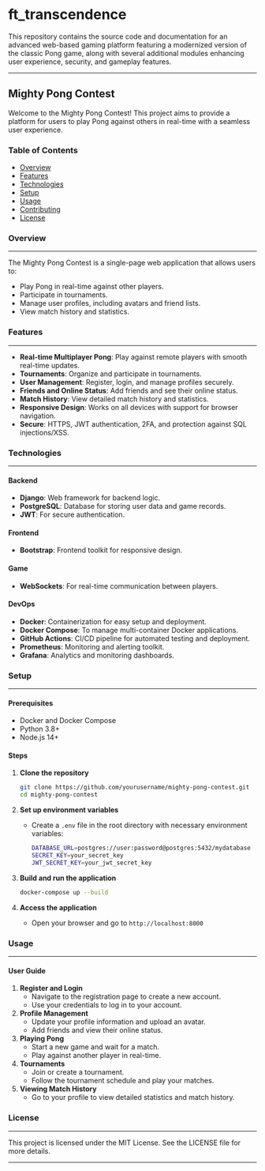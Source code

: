 # ft\_transcendence

This repository contains the source code and documentation for an advanced web-based gaming platform featuring a modernized version of the classic Pong game, along with several additional modules enhancing user experience, security, and gameplay features.

***

## Mighty Pong Contest

Welcome to the Mighty Pong Contest! This project aims to provide a platform for users to play Pong against others in real-time with a seamless user experience.

### Table of Contents

* [Overview](./#overview)
* [Features](./#features)
* [Technologies](./#technologies)
* [Setup](./#setup)
* [Usage](./#usage)
* [Contributing](./#contributing)
* [License](./#license)

### Overview

***

The Mighty Pong Contest is a single-page web application that allows users to:

* Play Pong in real-time against other players.
* Participate in tournaments.
* Manage user profiles, including avatars and friend lists.
* View match history and statistics.

### Features

***

* **Real-time Multiplayer Pong**: Play against remote players with smooth real-time updates.
* **Tournaments**: Organize and participate in tournaments.
* **User Management**: Register, login, and manage profiles securely.
* **Friends and Online Status**: Add friends and see their online status.
* **Match History**: View detailed match history and statistics.
* **Responsive Design**: Works on all devices with support for browser navigation.
* **Secure**: HTTPS, JWT authentication, 2FA, and protection against SQL injections/XSS.

### Technologies

***

#### Backend

* **Django**: Web framework for backend logic.
* **PostgreSQL**: Database for storing user data and game records.
* **JWT**: For secure authentication.

#### Frontend

* **Bootstrap**: Frontend toolkit for responsive design.

#### Game

* **WebSockets**: For real-time communication between players.

#### DevOps

* **Docker**: Containerization for easy setup and deployment.
* **Docker Compose**: To manage multi-container Docker applications.
* **GitHub Actions**: CI/CD pipeline for automated testing and deployment.
* **Prometheus**: Monitoring and alerting toolkit.
* **Grafana**: Analytics and monitoring dashboards.

### Setup

***

#### Prerequisites

* Docker and Docker Compose
* Python 3.8+
* Node.js 14+

#### Steps

1.  **Clone the repository**

    ```sh
    git clone https://github.com/yourusername/mighty-pong-contest.git
    cd mighty-pong-contest
    ```
2. **Set up environment variables**
   *   Create a `.env` file in the root directory with necessary environment variables:

       ```sh
       DATABASE_URL=postgres://user:password@postgres:5432/mydatabase
       SECRET_KEY=your_secret_key
       JWT_SECRET_KEY=your_jwt_secret_key
       ```
3.  **Build and run the application**

    ```sh
    docker-compose up --build
    ```
4. **Access the application**
   * Open your browser and go to `http://localhost:8000`

### Usage

***

#### User Guide

1. **Register and Login**
   * Navigate to the registration page to create a new account.
   * Use your credentials to log in to your account.
2. **Profile Management**
   * Update your profile information and upload an avatar.
   * Add friends and view their online status.
3. **Playing Pong**
   * Start a new game and wait for a match.
   * Play against another player in real-time.
4. **Tournaments**
   * Join or create a tournament.
   * Follow the tournament schedule and play your matches.
5. **Viewing Match History**
   * Go to your profile to view detailed statistics and match history.

### License

***

This project is licensed under the MIT License. See the LICENSE file for more details.

***
